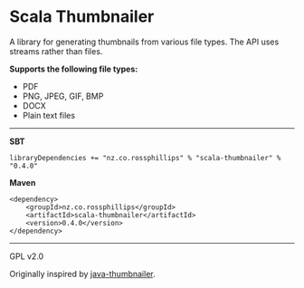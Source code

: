 # Scala Thumbnailer

A library for generating thumbnails from various file types.
The API uses streams rather than files.

**Supports the following file types:**

- PDF
- PNG, JPEG, GIF, BMP
- DOCX
- Plain text files

- - -

**SBT**

	libraryDependencies += "nz.co.rossphillips" % "scala-thumbnailer" % "0.4.0"

**Maven**

	<dependency>
		<groupId>nz.co.rossphillips</groupId>
		<artifactId>scala-thumbnailer</artifactId>
		<version>0.4.0</version>
	</dependency>

- - -

GPL v2.0

Originally inspired by [java-thumbnailer](https://github.com/benjaminpick/java-thumbnailer).

